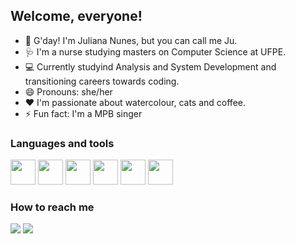 ## Welcome, everyone!

- 👋 G'day! I'm Juliana Nunes, but you can call me Ju.
- 🩺 I'm a nurse studying masters on Computer Science at UFPE.
- 💻 Currently studyind Analysis and System Development and transitioning careers towards coding.
- 😄 Pronouns: she/her
- ❤️ I'm passionate about watercolour, cats and coffee.
- ⚡ Fun fact: I'm a MPB singer


### Languages and tools
<img src="https://cdn.jsdelivr.net/gh/devicons/devicon/icons/python/python-original.svg" width="40" height="40"/> <img src="https://cdn.jsdelivr.net/gh/devicons/devicon/icons/javascript/javascript-original.svg" width="40" height="40" /> 
            <img src="https://cdn.jsdelivr.net/gh/devicons/devicon/icons/mysql/mysql-original.svg" width="40" height="40" /> 
            <img src="https://cdn.jsdelivr.net/gh/devicons/devicon/icons/vscode/vscode-original.svg" width="40" height="40" /> 
            <img src="https://cdn.jsdelivr.net/gh/devicons/devicon/icons/git/git-original.svg" width="40" height="40" /> 
            <img src="https://cdn.jsdelivr.net/gh/devicons/devicon/icons/github/github-original.svg"  width="40" height="40" />
          
          
            
### How to reach me

<div>
<a href = "mailto:contato@jununes95"><img loading="lazy" src="https://img.shields.io/badge/Gmail-D14836?style=for-the-badge&logo=gmail&logoColor=white" target="_blank"></a>
<a href="https://www.linkedin.com/in/juliana-nunes-aa6748145/" target="_blank"><img loading="lazy" src="https://img.shields.io/badge/-LinkedIn-%230077B5?style=for-the-badge&logo=linkedin&logoColor=white" target="_blank"></a>   
</div>
          
          
<!--
**juliananunespe/juliananunespe** is a ✨ _special_ ✨ repository because its `README.md` (this file) appears on your GitHub profile.

Here are some ideas to get you started:

- 🔭 I’m currently working on ...
- 🌱 I’m currently learning ...
- 👯 I’m looking to collaborate on ...
- 🤔 I’m looking for help with ...
- 💬 Ask me about ...
- 📫 How to reach me: ...
- 😄 Pronouns: ...
- ⚡ Fun fact: ...
-->
